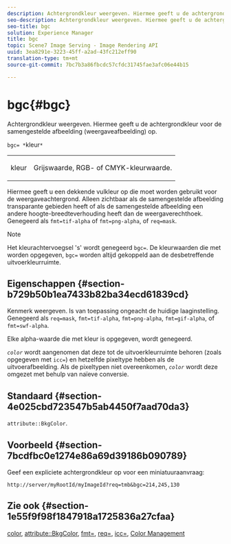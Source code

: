 ```yaml
---
description: Achtergrondkleur weergeven. Hiermee geeft u de achtergrondkleur voor de samengestelde afbeelding (weergaveafbeelding) op.
seo-description: Achtergrondkleur weergeven. Hiermee geeft u de achtergrondkleur voor de samengestelde afbeelding (weergaveafbeelding) op.
seo-title: bgc
solution: Experience Manager
title: bgc
topic: Scene7 Image Serving - Image Rendering API
uuid: 3ea8291e-3223-45ff-a2ad-43fc212eff90
translation-type: tm+mt
source-git-commit: 7bc7b3a86fbcdc57cfdc31745fae3afc06e44b15

---
```



# bgc{#bgc}

Achtergrondkleur weergeven. Hiermee geeft u de achtergrondkleur voor de samengestelde afbeelding (weergaveafbeelding) op.

`bgc= *`kleur`*`

<table id="simpletable_998CF426296945FEA48D19E33B71A17E"> 
 <tr class="strow"> 
  <td class="stentry"> <p><span class="codeph"> <span class="varname"> kleur</span></span> </p> </td> 
  <td class="stentry"> <p>Grijswaarde, RGB- of CMYK-kleurwaarde. </p></td> 
 </tr> 
</table>

Hiermee geeft u een dekkende vulkleur op die moet worden gebruikt voor de weergaveachtergrond. Alleen zichtbaar als de samengestelde afbeelding transparante gebieden heeft of als de samengestelde afbeelding een andere hoogte-breedteverhouding heeft dan de weergaverechthoek. Genegeerd als `fmt=tif-alpha` of `fmt=png-alpha`, of `req=mask`.

>[!NOTE]
>
>Het kleurachtervoegsel &#39;s&#39; wordt genegeerd `bgc=`. De kleurwaarden die met worden opgegeven, `bgc=` worden altijd gekoppeld aan de desbetreffende uitvoerkleurruimte.

## Eigenschappen {#section-b729b50b1ea7433b82ba34ecd61839cd}

Kenmerk weergeven. Is van toepassing ongeacht de huidige laaginstelling. Genegeerd als `req=mask`, `fmt=tif-alpha`, `fmt=png-alpha`, `fmt=gif-alpha`, of `fmt=swf-alpha`.

Elke alpha-waarde die met kleur is opgegeven, wordt genegeerd.

*`color`* wordt aangenomen dat deze tot de uitvoerkleurruimte behoren (zoals opgegeven met `icc=`) en hetzelfde pixeltype hebben als de uitvoerafbeelding. Als de pixeltypen niet overeenkomen, *`color`* wordt deze omgezet met behulp van naïeve conversie.

## Standaard {#section-4e025cbd723547b5ab4450f7aad70da3}

`attribute::BkgColor`.

## Voorbeeld {#section-7bcdfbc0e1274e86a69d39186b090789}

Geef een expliciete achtergrondkleur op voor een miniatuuraanvraag:

`http://server/myRootId/myImageId?req=tmb&bgc=214,245,130`

## Zie ook {#section-1e55f9f98f1847918a1725836a27cfaa}

[color](../../../../../is-api/http-ref/image-serving-api-ref/c-http-protocol-reference/c-data-types/r-is-http-color.md#reference-0fdb264a3aed4bd78451bb55311f6e93), [attribute::BkgColor](../../../../../is-api/image-catalog/image-serving-api-ref/c-image-catalog-reference/c-attributes-reference/r-bkgcolor.md#reference-ed53106ee50442d7a2dd3e1f60e6f0f8), [fmt=](../../../../../is-api/http-ref/image-serving-api-ref/c-http-protocol-reference/c-command-reference/r-is-http-fmt.md#reference-cdf10043423b45ba9fe15157fb3ae37a), [req=](../../../../../is-api/http-ref/image-serving-api-ref/c-http-protocol-reference/c-command-reference/r-req/r-req.md#reference-907cdb4a97034db7ad94695f25552e76), [icc=](../../../../../is-api/http-ref/image-serving-api-ref/c-http-protocol-reference/c-command-reference/r-icc.md#reference-182b5679e21e4df3b4d330535a5a7517), [Color Management](../../../../../is-api/http-ref/image-serving-api-ref/c-http-protocol-reference/c-syntax-and-features/r-color-management.md#reference-c7e4a72d589145189f7e4bcb6b4544d7)
